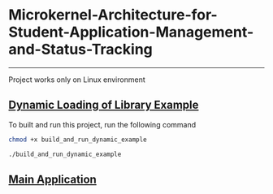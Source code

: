 # Microkernel-Architecture-for-Student-Application-Management-and-Status-Tracking

---
Project works only on Linux environment

## [Dynamic Loading of Library Example](./dynamic_loading_lib_example/)

To built and run this project, run the following command
```bash
chmod +x build_and_run_dynamic_example
```
```bash
./build_and_run_dynamic_example
```

## [Main Application](./app)
